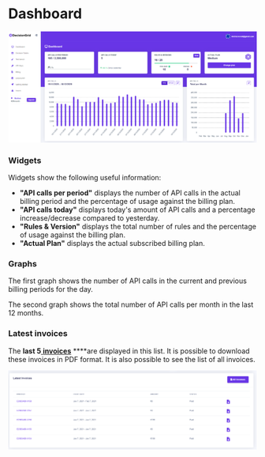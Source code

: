 # Dashboard

![](.gitbook/assets/image%20%2816%29.png)

### Widgets

Widgets show the following useful information:

* **"API calls per period"** displays the number of API calls in the actual billing period and the percentage of usage against the billing plan.
* **"API calls today"** displays today's amount of API calls and a percentage increase/decrease compared to yesterday.
* **"Rules & Version"** displays the total number of rules and the percentage of usage against the billing plan.
* **"Actual Plan"** displays the actual subscribed billing plan.

### Graphs

The first graph shows the number of API calls in the current and previous billing periods for the day.

The second graph shows the total number of API calls per month in the last 12 months.

### Latest invoices

The **last 5**[ **invoices**](billing/invoices.md) ****are displayed in this list. It is possible to download these invoices in PDF format. It is also possible to see the list of all invoices.

![](.gitbook/assets/image%20%2817%29.png)

